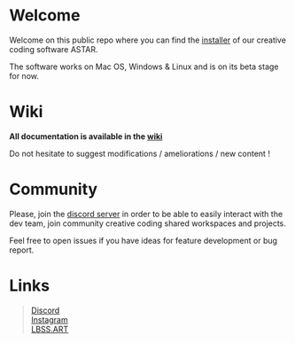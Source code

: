 # Welcome

Welcome on this public repo where you can find the [installer](https://github.com/akaRicane/astar-distribution/releases/latest) of our creative coding software ASTAR.

The software works on Mac OS, Windows & Linux and is on its beta stage for now. 

# Wiki

**All documentation is available in the [wiki](https://github.com/akaRicane/astar-distribution/wiki)**

Do not hesitate to suggest modifications / ameliorations / new content !

# Community

Please, join the [discord server](https://discord.gg/e7gC9KRQVh) in order to be able to easily interact with the dev team, join community creative coding shared workspaces and projects.

Feel free to open issues if you have ideas for feature development or bug report.

# Links

> [Discord](https://discord.gg/e7gC9KRQVh)\
> [Instagram](https://www.instagram.com/lbss.art/)\
> [LBSS.ART](http://lbss.art)
